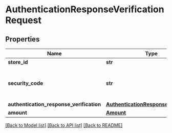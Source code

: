 # AuthenticationResponseVerificationRequest

## Properties
Name | Type | Description | Notes
------------ | ------------- | ------------- | -------------
**store_id** | **str** |  | [optional] 
**security_code** | **str** | Card Security Code if required by merchant. | [optional] 
**authentication_response_verification** | [**AuthenticationResponseVerification**](AuthenticationResponseVerification.md) |  | [optional] 
**amount** | [**Amount**](Amount.md) |  | [optional] 

[[Back to Model list]](../README.md#documentation-for-models) [[Back to API list]](../README.md#documentation-for-api-endpoints) [[Back to README]](../README.md)


